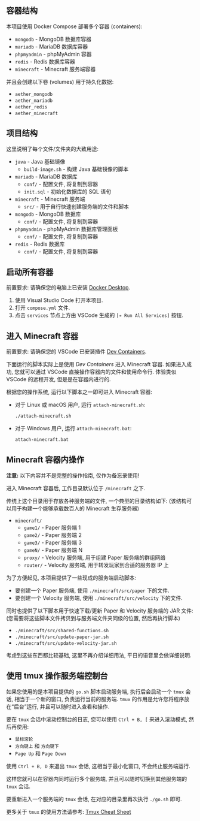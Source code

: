 ## 容器结构

本项目使用 Docker Compose 部署多个容器 (containers):

- `mongodb` - MongoDB 数据库容器
- `mariadb` - MariaDB 数据库容器
- `phpmyadmin` - phpMyAdmin 容器
- `redis` - Redis 数据库容器
- `minecraft` - Minecraft 服务端容器

并且会创建以下卷 (volumes) 用于持久化数据:

- `aether_mongodb`
- `aether_mariadb`
- `aether_redis`
- `aether_minecraft`

## 项目结构

这里说明了每个文件/文件夹的大致用途:

- `java` - Java 基础镜像
  - `build-image.sh` - 构建 Java 基础镜像的脚本
- `mariadb` - MariaDB 数据库
  - `conf/` - 配置文件, 将复制到容器
  - `init.sql` - 初始化数据库的 SQL 语句
- `minecraft` - Minecraft 服务端
  - `src/` - 用于自行快速创建服务端的文件和脚本
- `mongodb` - MongoDB 数据库
  - `conf/` - 配置文件, 将复制到容器
- `phpmyadmin` - phpMyAdmin 数据库管理面板
  - `conf/` - 配置文件, 将复制到容器
- `redis` - Redis 数据库
  - `conf/` - 配置文件, 将复制到容器

## 启动所有容器

前置要求: 请确保您的电脑上已安装 [Docker Desktop](https://www.docker.com/products/docker-desktop).

1. 使用 Visual Studio Code 打开本项目.
2. 打开 `compose.yml` 文件.
3. 点击 `services` 节点上方由 VSCode 生成的 `[➔ Run All Services]` 按钮.

## 进入 Minecraft 容器

前置要求: 请确保您的 VSCode 已安装插件 [Dev Containers](https://marketplace.visualstudio.com/items?itemName=ms-vscode-remote.remote-containers).

下面运行的脚本实际上是使用 *Dev Containers* 进入 Minecraft 容器.
如果进入成功, 您就可以通过 VSCode 直接操作容器内的文件和使用命令行.
体验类似 VSCode 的远程开发, 但是是在容器内进行的.

根据您的操作系统, 运行以下脚本之一即可进入 Minecraft 容器:

- 对于 Linux 或 macOS 用户, 运行 `attach-minecraft.sh`:
  ```sh
  ./attach-minecraft.sh
  ```

- 对于 Windows 用户, 运行 `attach-minecraft.bat`:
  ```bat
  attach-minecraft.bat
  ```

## Minecraft 容器内操作

**注意:** 以下内容并不是完整的操作指南, 仅作为备忘录使用!


进入 Minecraft 容器后, 工作目录默认位于 `/minecraft` 之下.

传统上这个目录用于存放各种服务端的文件, 一个典型的目录结构如下:
(该结构可以用于构建一个能够承载数百人的 Minecraft 生存服务器)

- `minecraft/`
  - `game1/` - Paper 服务端 1
  - `game2/` - Paper 服务端 2
  - `game3/` - Paper 服务端 3
  - `gameN/` - Paper 服务端 N
  - `proxy/` - Velocity 服务端, 用于组建 Paper 服务端的群组网络
  - `router/` - Velocity 服务端, 用于转发玩家到合适的服务器 IP 上

为了方便起见, 本项目提供了一些现成的服务端启动脚本:
  - 要创建一个 Paper 服务端, 使用 `./minecraft/src/paper` 下的文件.
  - 要创建一个 Velocity 服务端, 使用 `./minecraft/src/velocity` 下的文件.

同时也提供了以下脚本用于快速下载/更新 Paper 和 Velocity 服务端的 JAR 文件:
(您需要将这些脚本文件拷贝到与服务端文件夹同级的位置, 然后再执行脚本)
  - `./minecraft/src/shared-functions.sh`
  - `./minecraft/src/update-paper-jar.sh`
  - `./minecraft/src/update-velocity-jar.sh`

考虑到这些东西都比较基础, 这里不再介绍详细用法, 平日的语音里会做详细说明.

## 使用 tmux 操作服务端控制台

如果您使用的是本项目提供的 `go.sh` 脚本启动服务端, 执行后会启动一个 `tmux` 会话, 相当于一个新的窗口, 负责运行当前的服务端. `tmux` 的作用是允许您将程序放在“后台”运行, 并且可以随时进入查看和操作.

要在 `tmux` 会话中滚动控制台的日志, 您可以使用 `Ctrl + B, [` 来进入滚动模式, 然后再使用:
- `鼠标滚轮`
- `方向键上` 和 `方向键下`
- `Page Up` 和 `Page Down`

使用 `Ctrl + B, D` 来退出 `tmux` 会话, 这相当于最小化窗口, 不会终止服务端运行.

这样您就可以在容器内同时运行多个服务端, 并且可以随时切换到其他服务端的 `tmux` 会话.

要重新进入一个服务端的 `tmux` 会话, 在对应的目录里再次执行 `./go.sh` 即可.

更多关于 `tmux` 的使用方法请参考: [Tmux Cheat Sheet](https://tmuxcheatsheet.com/)
